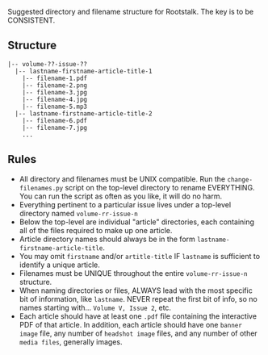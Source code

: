 Suggested directory and filename structure for Rootstalk.  The key is to be CONSISTENT.

## Structure

```
|-- volume-??-issue-??
  |-- lastname-firstname-article-title-1
    |-- filename-1.pdf
    |-- filename-2.png
    |-- filename-3.jpg
    |-- filename-4.jpg
    |-- filename-5.mp3
  |-- lastname-firstname-article-title-2
    |-- filename-6.pdf
    |-- filename-7.jpg
    ...
```

## Rules

  - All directory and filenames must be UNIX compatible.  Run the `change-filenames.py` script on the top-level directory to rename EVERYTHING.  You can run the script as often as you like, it will do no harm.
  - Everything pertinent to a particular issue lives under a top-level directory named `volume-rr-issue-n`
  - Below the top-level are individual "article" directories, each containing all of the files required to make up one article.
  - Article directory names should always be in the form `lastname-firstname-article-title`.
  - You may omit `firstname` and/or `artitle-title` IF `lastname` is sufficient to identify a unique article.
  - Filenames must be UNIQUE throughout the entire `volume-rr-issue-n` structure.
  - When naming directories or files, ALWAYS lead with the most specific bit of information, like `lastname`.  NEVER repeat the first bit of info, so no names starting with... `Volume V, Issue 2`, etc.
  - Each article should have at least one `.pdf` file containing the interactive PDF of that article.  In addition, each article should have one `banner image` file, any number of `headshot image` files, and any number of other `media files`, generally images.

